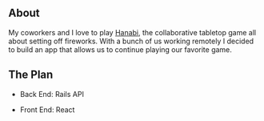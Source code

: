 ## About
My coworkers and I love to play [Hanabi](https://boardgamegeek.com/boardgame/98778/hanabi), the collaborative tabletop game all about setting off fireworks. With a bunch of us working remotely I decided to build an app that allows us to continue playing our favorite game.

## The Plan

* Back End: Rails API

* Front End: React

